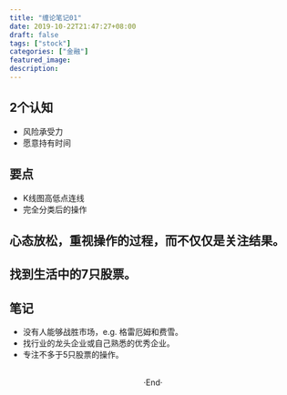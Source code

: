 ```yaml
---
title: "缠论笔记01"
date: 2019-10-22T21:47:27+08:00
draft: false
tags: ["stock"]
categories: ["金融"]
featured_image: 
description: 
---
```


## 2个认知

- 风险承受力
- 愿意持有时间

## 要点

- K线图高低点连线
- 完全分类后的操作

## 心态放松，重视操作的过程，而不仅仅是关注结果。

## 找到生活中的7只股票。

## 笔记

- 没有人能够战胜市场，e.g. 格雷厄姆和费雪。
- 找行业的龙头企业或自己熟悉的优秀企业。
- 专注不多于5只股票的操作。



<br>

<center>  ·End·  </center>